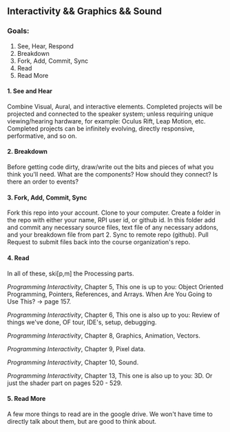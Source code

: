 ## Interactivity && Graphics && Sound

### Goals:

1. See, Hear, Respond
2. Breakdown
3. Fork, Add, Commit, Sync
4. Read
5. Read More


#### 1. See and Hear
Combine Visual, Aural, and interactive elements. Completed projects will be projected and connected to the speaker system; unless requiring unique viewing/hearing hardware, for example: Oculus Rift, Leap Motion, etc. Completed projects can be infinitely evolving, directly responsive, performative, and so on.

#### 2. Breakdown
Before getting code dirty, draw/write out the bits and pieces of what you think you'll need. What are the components? How should they connect? Is there an order to events? 

#### 3. Fork, Add, Commit, Sync
Fork this repo into your account. Clone to your computer. Create a folder in the repo with either your name, RPI user id, or github id. In this folder add and commit any necessary source files, text file of any necessary addons, and your breakdown file from part 2. Sync to remote repo (github). Pull Request to submit files back into the course organization's repo. 

#### 4. Read
In all of these, ski[p,m] the Processing parts. 

_Programming Interactivity_, Chapter 5, This one is up to you: Object Oriented Programming, Pointers, References, and Arrays. When Are You Going to Use This?  -> page 157. 

_Programming Interactivity_, Chapter 6, This one is also up to you: Review of things we've done, OF tour, IDE's, setup, debugging. 

_Programming Interactivity_, Chapter 8, Graphics, Animation, Vectors. 

_Programming Interactivity_, Chapter 9, Pixel data. 

_Programming Interactivity_, Chapter 10, Sound. 

_Programming Interactivity_, Chapter 13, This one is also up to you: 3D. Or just the shader part on pages 520 - 529.

#### 5. Read More
A few more things to read are in the google drive. We won't have time to directly talk about them, but are good to think about. 